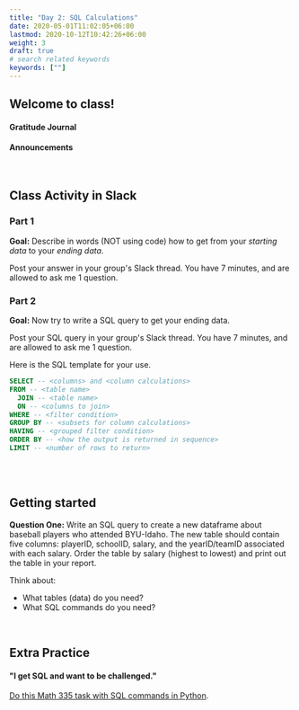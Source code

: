 ```yaml
---
title: "Day 2: SQL Calculations"
date: 2020-05-01T11:02:05+06:00
lastmod: 2020-10-12T10:42:26+06:00
weight: 3
draft: true
# search related keywords
keywords: [""]
---
```


## Welcome to class!

#### Gratitude Journal

#### Announcements

<br>

## Class Activity in Slack

### Part 1

**Goal:** Describe in words (NOT using code) how to get from your *starting data* to your *ending data*. 

Post your answer in your group's Slack thread. You have 7 minutes, and are allowed to ask me 1 question.

### Part 2

**Goal:** Now try to write a SQL query to get your ending data.

Post your SQL query in your group's Slack thread. You have 7 minutes, and are allowed to ask me 1 question.

Here is the SQL template for your use.

```SQL
SELECT -- <columns> and <column calculations>
FROM -- <table name>
  JOIN -- <table name>
  ON -- <columns to join>
WHERE -- <filter condition>
GROUP BY -- <subsets for column calculations>
HAVING -- <grouped filter condition>
ORDER BY -- <how the output is returned in sequence>
LIMIT -- <number of rows to return>
```
<br>

<br>

<!-------------------------
## Connecting to data.world in Python

#### Make the connection

[Class reading](../../../course-materials/sql-for-data-science/)

```python
import datadotworld as dw

results = dw.query('byuidss/cse-250-baseball-database', 
    'SELECT * FROM batting LIMIT 5')

results.dataframe
```
<br>

#### What information is available?

- [data.world baseball data](https://data.world/byuidss/cse-250-baseball-database/workspace)

- [Data dictionary](https://data.world/byuidss/cse-250-baseball-database/workspace/file?filename=readme2014.txt)


<br>
------------------------------------>

<!-------------------
## Working with SQL

### Group activity

1. With your group, create an example for your SQL keyword using the assigned data set. 
2. Your group will use this example to teach the class more about SQL and more about the baseball data.
3. Your group needs to post your code example in Slack.

> - Group 1: [SELECT and FROM](https://docs.data.world/documentation/sql/concepts/basic/SELECT_and_FROM.html) with the `people` table (called "master" in the data dictionary). Include examples of `SELECT AS` and `SELECT DISTINCT`.
> - Group 2: [WHERE](https://docs.data.world/documentation/sql/concepts/basic/WHERE.html) with the `schools` table. Try using different types of comparison operators, or making multiple comparisons with `AND`.
> - Group 3: [ORDER BY](https://docs.data.world/documentation/sql/concepts/basic/ORDER_BY.html) with the `salaries` table. Try sorting in different orders (ascending or descending) and with multiple columns.
> - Group 4: [JOIN](https://docs.data.world/documentation/sql/concepts/intermediate/Joins.html) with the `schools` and `collegeplaying` tables (focus on "inner" joins).
> - Group 5: [Aggregations](https://docs.data.world/documentation/sql/concepts/intermediate/aggregations.html) with the `batting` table.
> - Group 6: [GROUP BY](https://docs.data.world/documentation/sql/concepts/intermediate/GROUP_BY.html) with the `batting` table.

<br>
-------------------------->

## Getting started

**Question One:** Write an SQL query to create a new dataframe about baseball players who attended BYU-Idaho. The new table should contain five columns: playerID, schoolID, salary, and the yearID/teamID associated with each salary. Order the table by salary (highest to lowest) and print out the table in your report.

Think about:
- What tables (data) do you need?
- What SQL commands do you need?

<br>

<!---------------------------
## More for Project 3

#### I want to do a calculation in SQL and return it in a new column in Python?

__Use the batting table to show the player and his team with his at batts and runs together with a calculated value of `ab / r` that is called `runs_atbat`.__

- __Try do complete the above statement without using the info in the questions below.__

{{< faq "What table do we want to use?">}}

```python
q = '''
SELECT *
FROM batting
LIMIT 5
'''

dw.query('byuidss/cse-250-baseball-database', q).dataframe

```

{{</ faq >}}



{{< faq "What columns do we want to select?">}}

```python
q = '''
SELECT playerid, teamid, ab, r
FROM batting
LIMIT 5
'''

dw.query('byuidss/cse-250-baseball-database', q).dataframe

```

{{</ faq >}}


{{< faq "What calculation do we want to perform?">}}


```python
q = '''
SELECT playerid, teamid, ab, r, ab/r 
FROM batting
LIMIT 5
'''

batting_calc = dw.query('byuidss/cse-250-baseball-database', q).dataframe

```


{{</ faq >}}


{{< faq "What name do we give our calculated column?">}}


```python
q = '''
SELECT playerid, teamid, ab, r, ab/r as runs_atbat
FROM batting
LIMIT 5
'''

batting_calc = dw.query('byuidss/cse-250-baseball-database', q).dataframe

```

{{</ faq >}}


#### I want to join two tables to help in decision making

__Which year had the most players players selected as All Stars but didn't play in the All Star game after 1999?__

- __provide a summary of how many games, hits, and at bats occured by those players had in that years post season.__


```python
import pandas as pd 
import altair as alt
import numpy as np
import datadotworld as dw

con_url = 'byuidss/cse-250-baseball-database'
```

{{< faq "What table do we want for All Star information?">}}


```python
# %%
# allstar table

dw.query(con_url, 
'''
SELECT *
FROM AllstarFull
WHERE 
    AND 
LIMIT 5
''').dataframe

```

{{</ faq >}}



{{< faq "Can you use a groupby to get the counts of players per year?">}}

```python
dw.query(con_url, 
'''
SELECT yearid, -- <stuff to calculate>
FROM AllstarFull
WHERE yearid > 1999 
    AND gp != 1
GROUP BY --?
ORDER BY --?
''').dataframe
```

{{</ faq >}}



{{< faq "What table do we want for the post season at bats?">}}

```python
dw.query(con_url, 
'''
SELECT *
FROM BattingPost as bp
LIMIT 5
''').dataframe
```

{{</ faq >}}

{{< faq "Can you join the batting table and AllStar information and keep only the at bats, hits with the all star gp and gameid columns?">}}

__Let's only keep players with at least one at bat in the post season__

```python
dw.query(con_url, 
'''
SELECT -- <columns to keep>
FROM BattingPost as bp
JOIN AllstarFull as asf
    ON  -- <two columns for the join>
WHERE bp.yearid > 1999
    AND gp != 1
    AND -- <at bat condition>
LIMIT 15

'''
).dataframe
```
{{</ faq >}}

{{< faq "Let's build the final table">}}


__Which year had the most players players selected as All Stars but didn't play in the All Star game after 1999?__

- __provide a summary of how many games, hits, and at bats occured by those players had in that years post season.__

```python
dw.query('byuidss/cse-250-baseball-database', 
'''
SELECT -- <lots of calculations>
FROM BattingPost as bp
JOIN AllstarFull as asf
    ON  bp.playerid = asf.playerid AND
        bp.yearid = asf.yearid
WHERE bp.yearid > 1999
    AND gp != 1
    AND ab > 0
GROUP BY -- <column>
ORDER BY -- <column>
'''
).dataframe
```
{{</ faq >}}


--------------------------------------------------------->

## Extra Practice

#### "I get SQL and want to be challenged."

[Do this Math 335 task with SQL commands in Python](https://byuistats.github.io/M335/class_tasks/task12_details.html).
